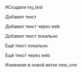 ﻿#Создали my_test

Добавил текст

Добавил текст через web

Добавил текст локально

Ещё текст локально

Ещё текст через web

Изменеия в новой ветке new_one